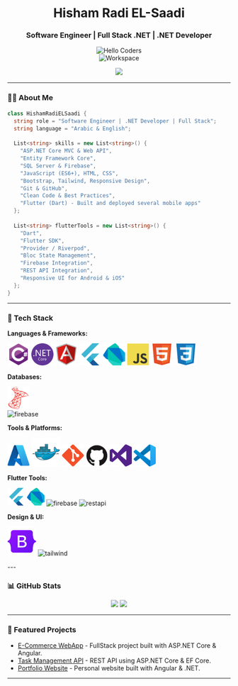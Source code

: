 <h1 align="center">Hisham Radi EL-Saadi</h1>
<h3 align="center">Software Engineer | Full Stack .NET | .NET Developer</h3>

<div align="center" width="50">

<img src="https://github.com/SP-XD/SP-XD/blob/main/images/hellocoders_rounded.gif?raw=true" alt="Hello Coders" width="60%"/> <br>
<img src="https://github.com/SP-XD/SP-XD/blob/main/images/dev-working_rounded.gif?raw=true" alt="Workspace"  width="40%"/><br> 

</div>

<p align="center">
  <a href="https://www.linkedin.com/in/hisham-rady-2751b3373" target="_blank">
    <img src="https://img.shields.io/badge/LinkedIn-blue?style=flat&logo=linkedin&logoColor=white"/>
  </a>
</p>

---

### 👨‍💻 About Me
```csharp
class HishamRadiELSaadi {
  string role = "Software Engineer | .NET Developer | Full Stack";
  string language = "Arabic & English";
  
  List<string> skills = new List<string>() {
    "ASP.NET Core MVC & Web API",
    "Entity Framework Core",
    "SQL Server & Firebase",
    "JavaScript (ES6+), HTML, CSS",
    "Bootstrap, Tailwind, Responsive Design",
    "Git & GitHub",
    "Clean Code & Best Practices",
    "Flutter (Dart) - Built and deployed several mobile apps"
  };
  
  List<string> flutterTools = new List<string>() {
    "Dart",
    "Flutter SDK",
    "Provider / Riverpod",
    "Bloc State Management",
    "Firebase Integration",
    "REST API Integration",
    "Responsive UI for Android & iOS"
  };
}
```
---


### 🚀 Tech Stack

**Languages & Frameworks:**  
<p>
  <img src="https://raw.githubusercontent.com/devicons/devicon/master/icons/csharp/csharp-original.svg" alt="csharp" width="50" height="50"/>
  <img src="https://raw.githubusercontent.com/devicons/devicon/master/icons/dotnetcore/dotnetcore-original.svg" alt="dotnet" width="50" height="50"/>
  <img src="https://raw.githubusercontent.com/devicons/devicon/master/icons/angularjs/angularjs-original.svg" alt="angular" width="50" height="50"/>
  <img src="https://raw.githubusercontent.com/devicons/devicon/master/icons/flutter/flutter-original.svg" alt="flutter" width="50" height="50"/>
  <img src="https://raw.githubusercontent.com/devicons/devicon/master/icons/dart/dart-original.svg" alt="dart" width="50" height="50"/>
  <img src="https://raw.githubusercontent.com/devicons/devicon/master/icons/javascript/javascript-original.svg" alt="javascript" width="50" height="50"/>
  <img src="https://raw.githubusercontent.com/devicons/devicon/master/icons/html5/html5-original.svg" alt="html5" width="50" height="50"/>
  <img src="https://raw.githubusercontent.com/devicons/devicon/master/icons/css3/css3-original.svg" alt="css3" width="50" height="50"/>
</p>

**Databases:**  
<p >
  <img src="https://raw.githubusercontent.com/devicons/devicon/master/icons/microsoftsqlserver/microsoftsqlserver-plain.svg" alt="sqlserver" width="50" height="50"/><br>
  <img src="https://www.vectorlogo.zone/logos/firebase/firebase-icon.svg" alt="firebase" width="50" height="50"/>
 

</p>

**Tools & Platforms:**  
<p>
  <img src="https://raw.githubusercontent.com/devicons/devicon/master/icons/azure/azure-original.svg" alt="azure" width="50" height="50"/>
  <img src="https://raw.githubusercontent.com/devicons/devicon/master/icons/docker/docker-original.svg" alt="docker" width="65" height="65"/>
  <img src="https://raw.githubusercontent.com/devicons/devicon/master/icons/git/git-original.svg" alt="git" width="50" height="50"/>
  <img src="https://raw.githubusercontent.com/devicons/devicon/master/icons/github/github-original.svg" alt="github" width="50" height="50"/>
  <img src="https://raw.githubusercontent.com/devicons/devicon/master/icons/visualstudio/visualstudio-plain.svg" alt="visualstudio" width="50" height="50"/>
  <img src="https://raw.githubusercontent.com/devicons/devicon/master/icons/vscode/vscode-original.svg" alt="vscode" width="50" height="50"/>
</p>

**Flutter Tools:**  
<p>
  <img src="https://raw.githubusercontent.com/devicons/devicon/master/icons/flutter/flutter-original.svg" alt="flutter" width="40" height="40"/>
  <img src="https://raw.githubusercontent.com/devicons/devicon/master/icons/dart/dart-original.svg" alt="dart" width="40" height="40"/>
  <img src="https://www.vectorlogo.zone/logos/firebase/firebase-icon.svg" alt="firebase" width="40" height="40"/>
  <img src="https://img.icons8.com/color/48/000000/api.png" alt="restapi" width="40" height="40"/>
</p>

**Design & UI:**  
<p>
  <img src="https://raw.githubusercontent.com/devicons/devicon/master/icons/bootstrap/bootstrap-original.svg" alt="bootstrap" width="65" height="65"/>
  <img src="https://www.vectorlogo.zone/logos/tailwindcss/tailwindcss-icon.svg" alt="tailwind" width="65" height="65"/>
</p>
---

### 📊 GitHub Stats
<p align="center">
<img src="https://github-readme-stats.vercel.app/api?username=Hishamradi&show_icons=true&theme=radical" width="48%"/>
<img src="https://github-readme-streak-stats.herokuapp.com/?user=Hishamradi&theme=radical" width="48%"/>
</p>

---

### 🌟 Featured Projects
- [E-Commerce WebApp](https://github.com/your-repo) - FullStack project built with ASP.NET Core & Angular.  
- [Task Management API](https://github.com/your-repo) - REST API using ASP.NET Core & EF Core.  
- [Portfolio Website](https://github.com/your-repo) - Personal website built with Angular & .NET.  

---
